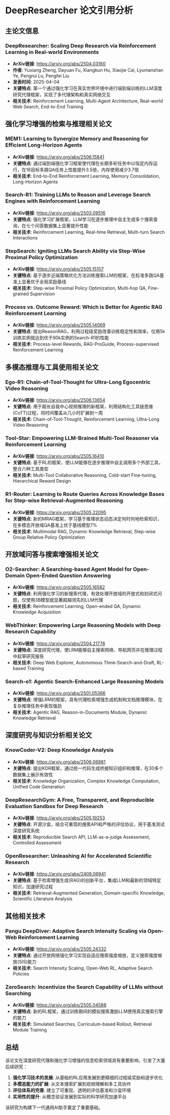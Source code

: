 # DeepResearcher 论文引用分析

## 主论文信息

### DeepResearcher: Scaling Deep Research via Reinforcement Learning in Real-world Environments
- **ArXiv链接**: https://arxiv.org/abs/2504.03160
- **作者**: Yuxiang Zheng, Dayuan Fu, Xiangkun Hu, Xiaojie Cai, Lyumanshan Ye, Pengrui Lu, Pengfei Liu
- **发表时间**: 2025-04-04
- **关键特点**: 第一个通过强化学习在真实世界环境中进行端到端训练的LLM深度研究代理框架，实现了多代理架构和真实网络交互
- **相关技术**: Reinforcement Learning, Multi-Agent Architecture, Real-world Web Search, End-to-End Training

## 强化学习增强的检索与推理相关论文

### MEM1: Learning to Synergize Memory and Reasoning for Efficient Long-Horizon Agents
- **ArXiv链接**: https://arxiv.org/abs/2506.15841
- **关键特点**: 通过端到端强化学习框架使代理在长期多轮任务中以恒定内存运行，在16目标多跳QA任务上性能提升3.5倍，内存使用减少3.7倍
- **相关技术**: End-to-End Reinforcement Learning, Memory Consolidation, Long-Horizon Agents

### Search-R1: Training LLMs to Reason and Leverage Search Engines with Reinforcement Learning
- **ArXiv链接**: https://arxiv.org/abs/2503.09516
- **关键特点**: 强化学习扩展框架，LLM学习在逐步推理中自主生成多个搜索查询，在七个问答数据集上显著提升性能
- **相关技术**: Reinforcement Learning, Real-time Retrieval, Multi-turn Search Interactions

### StepSearch: Igniting LLMs Search Ability via Step-Wise Proximal Policy Optimization
- **ArXiv链接**: https://arxiv.org/abs/2505.15107
- **关键特点**: 基于逐步近端策略优化方法训练搜索LLM的框架，在标准多跳QA基准上显著优于全局奖励基线
- **相关技术**: Step-wise Proximal Policy Optimization, Multi-hop QA, Fine-grained Supervision

### Process vs. Outcome Reward: Which is Better for Agentic RAG Reinforcement Learning
- **ArXiv链接**: https://arxiv.org/abs/2505.14069
- **关键特点**: 提出ReasonRAG，利用过程级奖励改善训练稳定性和效率，仅用5k训练实例就达到优于90k实例的Search-R1的性能
- **相关技术**: Process-level Rewards, RAG-ProGuide, Process-supervised Reinforcement Learning

## 多模态推理与工具使用相关论文

### Ego-R1: Chain-of-Tool-Thought for Ultra-Long Egocentric Video Reasoning
- **ArXiv链接**: https://arxiv.org/abs/2506.13654
- **关键特点**: 用于超长自我中心视频推理的新框架，利用结构化工具链思维(CoTT)过程，将时间覆盖从几小时扩展到一周
- **相关技术**: Chain-of-Tool-Thought, Reinforcement Learning, Ultra-Long Video Reasoning

### Tool-Star: Empowering LLM-Brained Multi-Tool Reasoner via Reinforcement Learning
- **ArXiv链接**: https://arxiv.org/abs/2505.16410
- **关键特点**: 基于RL的框架，使LLM能够在逐步推理中自主调用多个外部工具，整合六种工具类型
- **相关技术**: Multi-Tool Collaborative Reasoning, Cold-start Fine-tuning, Hierarchical Reward Design

### R1-Router: Learning to Route Queries Across Knowledge Bases for Step-wise Retrieval-Augmented Reasoning
- **ArXiv链接**: https://arxiv.org/abs/2505.22095
- **关键特点**: 新的MRAG框架，学习基于推理状态动态决定何时何地检索知识，在多模态开放域QA基准上优于基线模型7%
- **相关技术**: Multimodal RAG, Dynamic Knowledge Retrieval, Step-wise Group Relative Policy Optimization

## 开放域问答与搜索增强相关论文

### O2-Searcher: A Searching-based Agent Model for Open-Domain Open-Ended Question Answering
- **ArXiv链接**: https://arxiv.org/abs/2505.16582
- **关键特点**: 利用强化学习的新搜索代理，有效处理开放域的开放式和封闭式问题，仅使用3B模型就显著超越领先的LLM代理
- **相关技术**: Reinforcement Learning, Open-ended QA, Dynamic Knowledge Acquisition

### WebThinker: Empowering Large Reasoning Models with Deep Research Capability
- **ArXiv链接**: https://arxiv.org/abs/2504.21776
- **关键特点**: 深度研究代理，使LRM能够自主搜索网络、导航网页并在推理过程中起草研究报告
- **相关技术**: Deep Web Explorer, Autonomous Think-Search-and-Draft, RL-based Training

### Search-o1: Agentic Search-Enhanced Large Reasoning Models
- **ArXiv链接**: https://arxiv.org/abs/2501.05366
- **关键特点**: 增强LRM的框架，具有代理检索增强生成机制和文档推理模块，在复杂推理任务中表现强劲
- **相关技术**: Agentic RAG, Reason-in-Documents Module, Dynamic Knowledge Retrieval

## 深度研究与知识分析相关论文

### KnowCoder-V2: Deep Knowledge Analysis
- **ArXiv链接**: https://arxiv.org/abs/2506.06881
- **关键特点**: 提出KDR框架，通过统一代码生成桥接知识组织和推理，在30多个数据集上展示有效性
- **相关技术**: Knowledge Organization, Complex Knowledge Computation, Unified Code Generation

### DeepResearchGym: A Free, Transparent, and Reproducible Evaluation Sandbox for Deep Research
- **ArXiv链接**: https://arxiv.org/abs/2505.19253
- **关键特点**: 开源沙盒，结合可重现的搜索API和严格的评估协议，用于基准测试深度研究系统
- **相关技术**: Reproducible Search API, LLM-as-a-judge Assessment, Controlled Assessment

### OpenResearcher: Unleashing AI for Accelerated Scientific Research
- **ArXiv链接**: https://arxiv.org/abs/2408.06941
- **关键特点**: 基于检索增强生成(RAG)的创新平台，集成LLM和最新的领域特定知识，加速研究过程
- **相关技术**: Retrieval-Augmented Generation, Domain-specific Knowledge, Scientific Literature Analysis

## 其他相关技术

### Pangu DeepDiver: Adaptive Search Intensity Scaling via Open-Web Reinforcement Learning
- **ArXiv链接**: https://arxiv.org/abs/2505.24332
- **关键特点**: 通过开放网络强化学习实现自适应搜索强度缩放，定义搜索强度缩放(SIS)能力
- **相关技术**: Search Intensity Scaling, Open-Web RL, Adaptive Search Policies

### ZeroSearch: Incentivize the Search Capability of LLMs without Searching
- **ArXiv链接**: https://arxiv.org/abs/2505.04588
- **关键特点**: 新的RL框架，通过训练期间的模拟搜索激励LLM使用真实搜索引擎的能力
- **相关技术**: Simulated Searches, Curriculum-based Rollout, Retrieval Module Training

## 总结

该论文在深度研究代理和强化学习增强的信息检索领域具有重要影响，引发了大量后续研究：

1. **强化学习技术的发展**: 从基础的RL应用发展到更精细的过程级奖励和逐步优化
2. **多模态能力的扩展**: 从文本搜索扩展到视频理解和多工具协作
3. **评估体系的完善**: 建立了可重现、透明的评估基准和沙盒环境
4. **实用性的提升**: 从概念验证发展到实际的科学研究加速平台

该研究为构建下一代通用AI助手奠定了重要基础。
